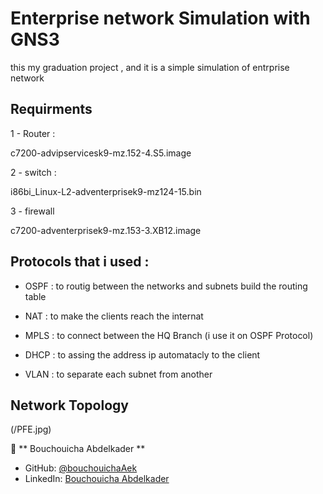 # Enterprise network Simulation with GNS3
this  my graduation project , and it is a simple simulation of entrprise network  

## Requirments

1 - Router : 

c7200-advipservicesk9-mz.152-4.S5.image

2 - switch :

i86bi_Linux-L2-adventerprisek9-mz124-15.bin

3 - firewall

c7200-adventerprisek9-mz.153-3.XB12.image

## Protocols that i used : 

- OSPF : to routig between the networks and subnets build the routing table 

- NAT  : to make the clients reach the internat 

- MPLS : to connect between the HQ Branch (i use it on OSPF Protocol)

- DHCP : to assing the address ip automatacly to the client

- VLAN : to separate each subnet from another

## Network Topology

(/PFE.jpg)


👤 ** Bouchouicha Abdelkader **

- GitHub: [@bouchouichaAek](https://github.com/bouchouichaAek)
- LinkedIn: [Bouchouicha Abdelkader](https://www.linkedin.com/in/abdelkader-bouchouicha-0042ab123/)
